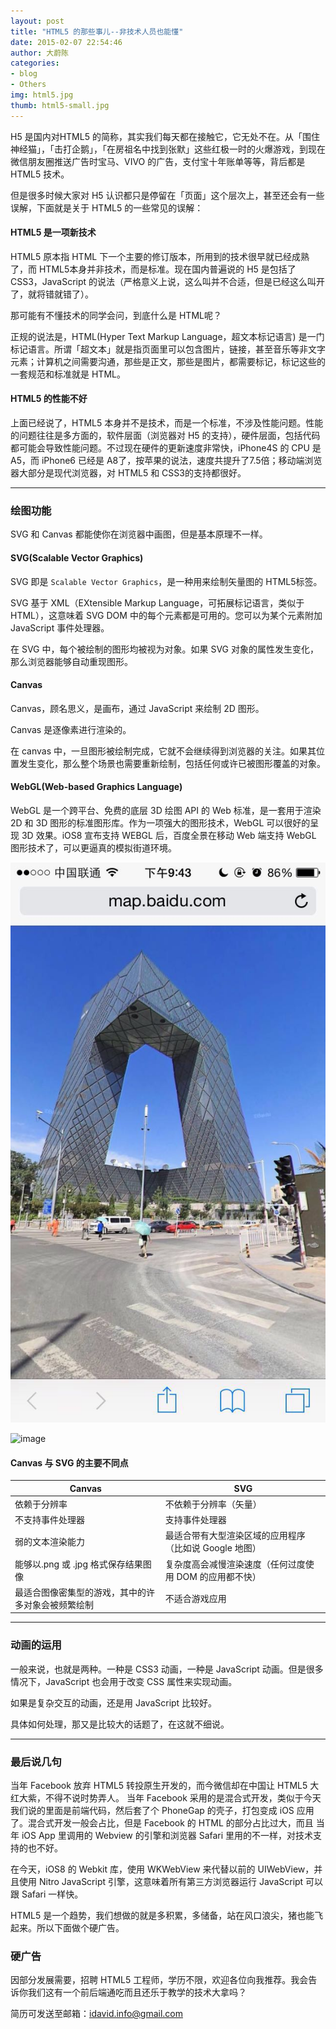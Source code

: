 ```yaml
---
layout: post
title: "HTML5 的那些事儿--非技术人员也能懂"
date: 2015-02-07 22:54:46
author: 大蔚陈
categories: 
- blog
- Others
img: html5.jpg
thumb: html5-small.jpg
---
```


H5 是国内对HTML5 的简称，其实我们每天都在接触它，它无处不在。从「围住神经猫」，「击打企鹅」，「在房祖名中找到张默」这些红极一时的火爆游戏，到现在微信朋友圈推送广告时宝马、VIVO 的广告，支付宝十年账单等等，背后都是 HTML5 技术。
<!--more-->

但是很多时候大家对 H5 认识都只是停留在「页面」这个层次上，甚至还会有一些误解，下面就是关于 HTML5 的一些常见的误解：

#### HTML5 是一项新技术

HTML5 原本指 HTML 下一个主要的修订版本，所用到的技术很早就已经成熟了，而 HTML5本身并非技术，而是标准。现在国内普遍说的 H5 是包括了 CSS3，JavaScript 的说法（严格意义上说，这么叫并不合适，但是已经这么叫开了，就将错就错了）。

那可能有不懂技术的同学会问，到底什么是 HTML呢？

正规的说法是，HTML(Hyper Text Markup Language，超文本标记语言) 是一门标记语言。所谓「超文本」就是指页面里可以包含图片，链接，甚至音乐等非文字元素；计算机之间需要沟通，那些是正文，那些是图片，都需要标记，标记这些的一套规范和标准就是 HTML。


#### HTML5 的性能不好

上面已经说了，HTML5 本身并不是技术，而是一个标准，不涉及性能问题。性能的问题往往是多方面的，软件层面（浏览器对 H5 的支持），硬件层面，包括代码都可能会导致性能问题。不过现在硬件的更新速度非常快，iPhone4S 的 CPU 是 A5，而 iPhone6 已经是 A8了，按苹果的说法，速度共提升了7.5倍；移动端浏览器大部分是现代浏览器，对 HTML5 和 CSS3的支持都很好。

----

### 绘图功能

SVG 和 Canvas 都能使你在浏览器中画图，但是基本原理不一样。

#### SVG(Scalable Vector Graphics)

SVG 即是 `Scalable Vector Graphics`，是一种用来绘制矢量图的 HTML5标签。

SVG 基于 XML（EXtensible Markup Language，可拓展标记语言，类似于 HTML），这意味着 SVG DOM 中的每个元素都是可用的。您可以为某个元素附加 JavaScript 事件处理器。

在 SVG 中，每个被绘制的图形均被视为对象。如果 SVG 对象的属性发生变化，那么浏览器能够自动重现图形。

#### Canvas

Canvas，顾名思义，是画布，通过 JavaScript 来绘制 2D 图形。

Canvas 是逐像素进行渲染的。

在 canvas 中，一旦图形被绘制完成，它就不会继续得到浏览器的关注。如果其位置发生变化，那么整个场景也需要重新绘制，包括任何或许已被图形覆盖的对象。

#### WebGL(Web-based Graphics Language)

WebGL 是一个跨平台、免费的底层 3D 绘图 API 的 Web 标准，是一套用于渲染 2D 和 3D 图形的标准图形库。作为一项强大的图形技术，WebGL 可以很好的呈现 3D 效果。iOS8 宣布支持 WEBGL 后，百度全景在移动 Web 端支持 WebGL 图形技术了，可以更逼真的模拟街道环境。

![image](/assets/img/blog/baidu-full.jpg)

![image](/assets/img/blog/baidu-full.indicator.jpg)


#### Canvas 与 SVG 的主要不同点

Canvas | SVG
------------ | ------------- 
依赖于分辨率 | 不依赖于分辨率（矢量）
不支持事件处理器 |  支持事件处理器
弱的文本渲染能力 | 最适合带有大型渲染区域的应用程序（比如说 Google 地图）
能够以.png 或 .jpg 格式保存结果图像 | 复杂度高会减慢渲染速度（任何过度使用 DOM 的应用都不快）
最适合图像密集型的游戏，其中的许多对象会被频繁绘制 | 不适合游戏应用

---

### 动画的运用

一般来说，也就是两种。一种是 CSS3 动画，一种是 JavaScript 动画。但是很多情况下，JavaScript 也会用于改变 CSS 属性来实现动画。

如果是复杂交互的动画，还是用 JavaScript 比较好。

具体如何处理，那又是比较大的话题了，在这就不细说。

---

### 最后说几句

当年 Facebook 放弃 HTML5 转投原生开发的，而今微信却在中国让 HTML5 大红大紫，不得不说时势弄人。
当年 Facebook 采用的是混合式开发，类似于今天我们说的里面是前端代码，然后套了个 PhoneGap 的壳子，打包变成 iOS 应用了。混合式开发一般会占比，但是 Facebook 的 HTML 的部分占比过大，而且 当年 iOS App 里调用的 Webview 的引擎和浏览器 Safari 里用的不一样，对技术支持的也不好。

在今天，iOS8 的 Webkit 库，使用 WKWebView 来代替以前的 UIWebView，并且使用 Nitro JavaScript 引擎，这意味着所有第三方浏览器运行 JavaScript 可以跟 Safari 一样快。

HTML5 是一个趋势，我们想做的就是多积累，多储备，站在风口浪尖，猪也能飞起来。所以下面做个硬广告。

### 硬广告

因部分发展需要，招聘 HTML5 工程师，学历不限，欢迎各位向我推荐。我会告诉你我们这有一个前后端通吃而且还乐于教学的技术大拿吗？

简历可发送至邮箱：[idavid.info@gmail.com](idavid.info@gmail.com)




